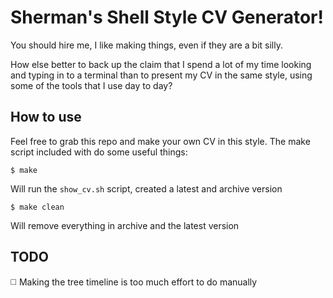 # Sherman's Shell Style CV Generator!

You should hire me, I like making things, even if they are a bit silly.

How else better to back up the claim that I spend a lot of my time looking and
typing in to a terminal than to present my CV in the same style, using some of
the tools that I use day to day? 

## How to use

Feel free to grab this repo and make your own CV in this style. 
The make script included with do some useful things:

    $ make 

Will run the `show_cv.sh` script, created a latest and archive version

    $ make clean

Will remove everything in archive and the latest version

## TODO

:white_medium_square: Making the tree timeline is too much effort to do manually

